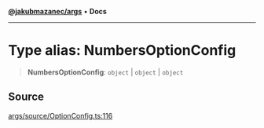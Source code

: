 [**@jakubmazanec/args**](../README.md) • **Docs**

---

# Type alias: NumbersOptionConfig

> **NumbersOptionConfig**: `object` \| `object` \| `object`

## Source

[args/source/OptionConfig.ts:116](https://github.com/jakubmazanec/js-tools/blob/51bfc5b913a7a7ef21d8d702a0d87d72983e112a/packages/args/source/OptionConfig.ts#L116)
